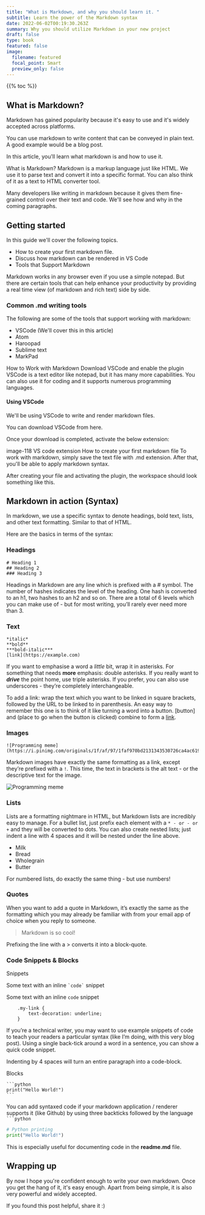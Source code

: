 ```yaml
---
title: "What is Markdown, and why you should learn it. "
subtitle: Learn the power of the Markdown syntax
date: 2022-06-02T00:19:30.263Z
summary: Why you should utilize Markdown in your new project
draft: false
type: book
featured: false
image:
  filename: featured
  focal_point: Smart
  preview_only: false
---
```

{{% toc %}}

## What is Markdown?

Markdown has gained popularity because it's easy to use and it's widely accepted across platforms.

You can use markdown to write content that can be conveyed in plain text. A good example would be a blog post.

In this article, you'll learn what markdown is and how to use it.

What is Markdown?
Markdown is a markup language just like HTML. We use it to parse text and convert it into a specific format. You can also think of it as a text to HTML converter tool.

Many developers like writing in markdown because it gives them fine-grained control over their text and code. We'll see how and why in the coming paragraphs.

## Getting started

In this guide we'll cover the following topics.

* How to create your first markdown file.
* Discuss how markdown can be rendered in VS Code
* Tools that Support Markdown

Markdown works in any browser even if you use a simple notepad. But there are certain tools that can help enhance your productivity by providing a real time view (of markdown and rich text) side by side.

### Common .md writing tools

The following are some of the tools that support working with markdown:

* VSCode (We'll cover this in this article)
* Atom
* Haroopad
* Sublime text
* MarkPad

How to Work with Markdown
Download VSCode and enable the plugin
VSCode is a text editor like notepad, but it has many more capabilities. You can also use it for coding and it supports numerous programming languages.

#### Using VSCode

We'll be using VSCode to write and render markdown files.

You can download VSCode from here.

Once your download is completed, activate the below extension:

image-118
VS code extension
How to create your first markdown file
To work with markdown, simply save the text file with .md extension. After that, you'll be able to apply markdown syntax.

After creating your file and activating the plugin, the workspace should look something like this.

## Markdown in action (Syntax)

In markdown, we use a specific syntax to denote headings, bold text, lists, and other text formatting. Similar to that of HTML. 

Here are the basics in terms of the syntax:

### Headings

```
# Heading 1
## Heading 2
### Heading 3
```

Headings in Markdown are any line which is prefixed with a # symbol. The number of hashes indicates the level of the heading. One hash is converted to an h1, two hashes to an h2 and so on. There are a total of 6 levels which you can make use of - but for most writing, you’ll rarely ever need more than 3.

### Text

```
*italic*
**bold**
***bold-italic***
[link](https://example.com)
```

If you want to emphasise a word a *little* bit, wrap it in asterisks. For something that needs **more** emphasis: double asterisks. If you really want to ***drive*** the point home, use triple asterisks. If you prefer, you can also use underscores - they’re completely interchangeable.

To add a link: wrap the text which you want to be linked in square brackets, followed by the URL to be linked to in parenthesis. An easy way to remember this one is to think of it like turning a word into a button. \[button] and (place to go when the button is clicked) combine to form a [link](https://www.youtube.com/watch?v=dQw4w9WgXcQ).

### Images

```
![Programming meme](https://i.pinimg.com/originals/1f/af/97/1faf970bd2131343530726ca4ac6192e.jpg)
```

Markdown images have exactly the same formatting as a link, except they’re prefixed with a `!`. This time, the text in brackets is the alt text - or the descriptive text for the image.

![Programming meme](https://i.pinimg.com/originals/1f/af/97/1faf970bd2131343530726ca4ac6192e.jpg)

### Lists

Lists are a formatting nightmare in HTML, but Markdown lists are incredibly easy to manage. For a bullet list, just prefix each element with a `* - or - or +` and they will be converted to dots. You can also create nested lists; just indent a line with 4 spaces and it will be nested under the line above.

* Milk
* Bread
* Wholegrain
* Butter

For numbered lists, do exactly the same thing - but use numbers!

### Quotes

When you want to add a quote in Markdown, it’s exactly the same as the formatting which you may already be familiar with from your email app of choice when you reply to someone.

> Markdown is so cool!

Prefixing the line with a > converts it into a block-quote.

### Code Snippets & Blocks

Snippets

Some text with an inline ``` `code` ``` snippet

Some text with an inline `code` snippet

```
    .my-link {
        text-decoration: underline;
    }
```

If you’re a technical writer, you may want to use example snippets of code to teach your readers a particular syntax (like I’m doing, with this very blog post). Using a single back-tick around a word in a sentence, you can show a quick code snippet.

Indenting by 4 spaces will turn an entire paragraph into a code-block.

Blocks

````
```python
print("Hello World!")
```
````

You can add syntaxed code if your markdown application / renderer supports it (like Github) by using three  backticks followed by the language ```` ```python````  

```python
# Python printing
print("Hello World!")
```

This is especially useful for documenting code in the **readme.md** file. 

## Wrapping up

By now I hope you're confident enough to write your own markdown. Once you get the hang of it, it's easy enough. Apart from being simple, it is also very powerful and widely accepted.

If you found this post helpful, share it :)
